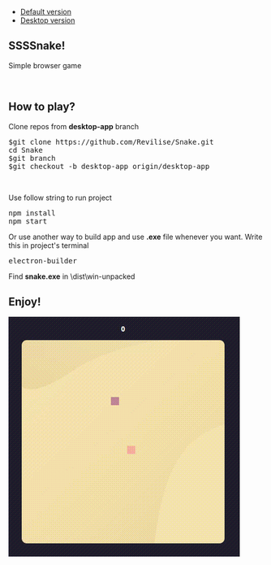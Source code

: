 <ul>
  <li><a href="https://github.com/Revilise/Snake/tree/main">Default version</a></li>
  <li><a href="https://github.com/Revilise/Snake/tree/desktop-app">Desktop version</a></li>
</ul>
<h2>
SSSSnake!
</h2>
<p>Simple browser game</p>
<br>
<h2>How to play?</h2>
<p>Clone repos from <b>desktop-app</b> branch</p>
<pre>
$git clone https://github.com/Revilise/Snake.git
cd Snake
$git branch
$git checkout -b desktop-app origin/desktop-app
</pre>
<br>
<p>Use follow string to run project</p>
<pre>
npm install
npm start</pre>
<p>Or use another way to build app and use <b>.exe</b> file whenever you want. Write this in project's terminal</p>
<pre>electron-builder</pre>
<p>Find <b>snake.exe</b> in \dist\win-unpacked</p>
<h2>Enjoy!</h2>
<img src="https://github.com/Revilise/Snake/blob/main/snake.gif">
